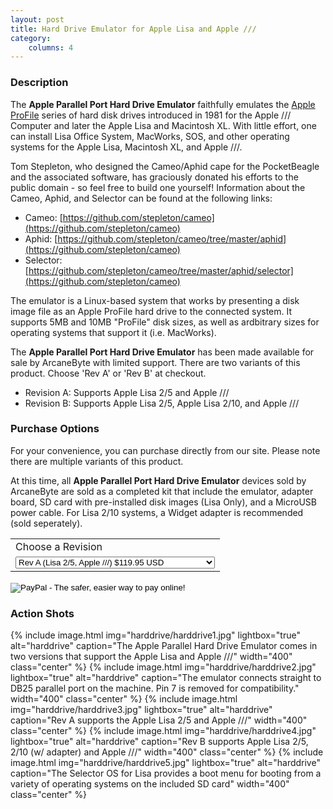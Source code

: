 ```yaml
---
layout: post
title: Hard Drive Emulator for Apple Lisa and Apple ///
category:
    columns: 4
---
```


### Description

The **Apple Parallel Port Hard Drive Emulator** faithfully emulates the [Apple ProFile](https://en.wikipedia.org/wiki/Apple_ProFile) series of hard disk drives introduced in 1981 for the Apple /// Computer and later the Apple Lisa and Macintosh XL. With little effort, one can install Lisa Office System, MacWorks, SOS, and other operating systems for the Apple Lisa, Macintosh XL, and Apple ///.

Tom Stepleton, who designed the Cameo/Aphid cape for the PocketBeagle and the associated software, has graciously donated his efforts to the public domain - so feel free to build one yourself! Information about the Cameo, Aphid, and Selector can be found at the following links:

- Cameo: [https://github.com/stepleton/cameo](https://github.com/stepleton/cameo)
- Aphid: [https://github.com/stepleton/cameo/tree/master/aphid](https://github.com/stepleton/cameo)
- Selector: [https://github.com/stepleton/cameo/tree/master/aphid/selector](https://github.com/stepleton/cameo)

The emulator is a Linux-based system that works by presenting a disk image file as an Apple ProFile hard drive to the connected system. It supports 5MB and 10MB "ProFile" disk sizes, as well as ardbitrary sizes for operating systems that support it (i.e. MacWorks).

The **Apple Parallel Port Hard Drive Emulator** has been made available for sale by ArcaneByte with limited support. There are two variants of this product. Choose 'Rev A' or 'Rev B' at checkout.

- Revision A: Supports Apple Lisa 2/5 and Apple ///
- Revision B: Supports Apple Lisa 2/5, Apple Lisa 2/10, and Apple ///

### Purchase Options

For your convenience, you can purchase directly from our site. Please note there are multiple variants of this product. 

At this time, all **Apple Parallel Port Hard Drive Emulator** devices sold by ArcaneByte are sold as a completed kit that include the emulator, adapter board, SD card with pre-installed disk images (Lisa Only), and a MicroUSB power cable. For Lisa 2/10 systems, a Widget adapter is recommended (sold seperately).

<form target="paypal" action="https://www.paypal.com/cgi-bin/webscr" method="post">
<input type="hidden" name="cmd" value="_s-xclick">
<input type="hidden" name="hosted_button_id" value="VGBNZ7BSUQW7C">
<table>
<tr><td><input type="hidden" name="on0" value="Choose a Revision">Choose a Revision</td></tr><tr><td><select name="os0">
    <option value="Rev A (Lisa 2/5, Apple ///)">Rev A (Lisa 2/5, Apple ///) $119.95 USD</option>
    <option value="Rev B (Lisa 2/5, Lisa 2/10, Apple ///)">Rev B (Lisa 2/5, Lisa 2/10, Apple ///) $119.95 USD</option>
    <option value="Rev B w/ Widget Adapter">Rev B w/ Widget Adapter $129.95 USD</option>
</select> </td></tr>
</table>
<input type="hidden" name="currency_code" value="USD">
<input type="image" src="https://www.paypalobjects.com/en_US/i/btn/btn_cart_LG.gif" border="0" name="submit" alt="PayPal - The safer, easier way to pay online!">
<img alt="" border="0" src="https://www.paypalobjects.com/en_US/i/scr/pixel.gif" width="1" height="1">
</form>

### Action Shots
    
{% include image.html img="harddrive/harddrive1.jpg" lightbox="true" alt="harddrive" caption="The Apple Parallel Hard Drive Emulator comes in two versions that support the Apple Lisa and Apple ///" width="400" class="center" %}
{% include image.html img="harddrive/harddrive2.jpg" lightbox="true" alt="harddrive" caption="The emulator connects straight to DB25 parallel port on the machine. Pin 7 is removed for compatibility." width="400" class="center" %}
{% include image.html img="harddrive/harddrive3.jpg" lightbox="true" alt="harddrive" caption="Rev A supports the Apple Lisa 2/5 and Apple ///" width="400" class="center" %}
{% include image.html img="harddrive/harddrive4.jpg" lightbox="true" alt="harddrive" caption="Rev B supports Apple Lisa 2/5, 2/10 (w/ adapter) and Apple ///" width="400" class="center" %}
{% include image.html img="harddrive/harddrive5.jpg" lightbox="true" alt="harddrive" caption="The Selector OS for Lisa provides a boot menu for booting from a variety of operating systems on the included SD card" width="400" class="center" %}
